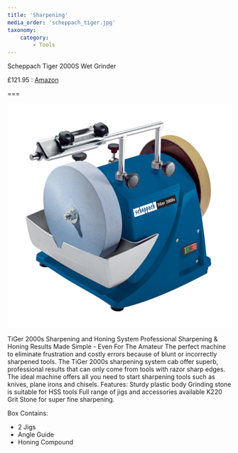 ```yaml
---
title: 'Sharpening'
media_order: 'scheppach_tiger.jpg'
taxonomy:
    category:
        - Tools
---
```


Scheppach Tiger 2000S Wet Grinder

£121.95 : [Amazon](https://www.amazon.co.uk/dp/B00DOYWJVW)

===

![Scheppach Tiger 2000S Wet Grinder](scheppach_tiger.jpg?cropResize=300)

TiGer 2000s Sharpening and Honing System Professional Sharpening & Honing Results Made Simple - Even For The Amateur The perfect machine to eliminate frustration and costly errors because of blunt or incorrectly sharpened tools. The TiGer 2000s sharpening system cab offer superb, professional results that can only come from tools with razor sharp edges. The ideal machine offers all you need to start sharpening tools such as knives, plane irons and chisels. Features: Sturdy plastic body Grinding stone is suitable for HSS tools Full range of jigs and accessories available K220 Grit Stone for super fine sharpening.

Box Contains:

* 2 Jigs
* Angle Guide
* Honing Compound
